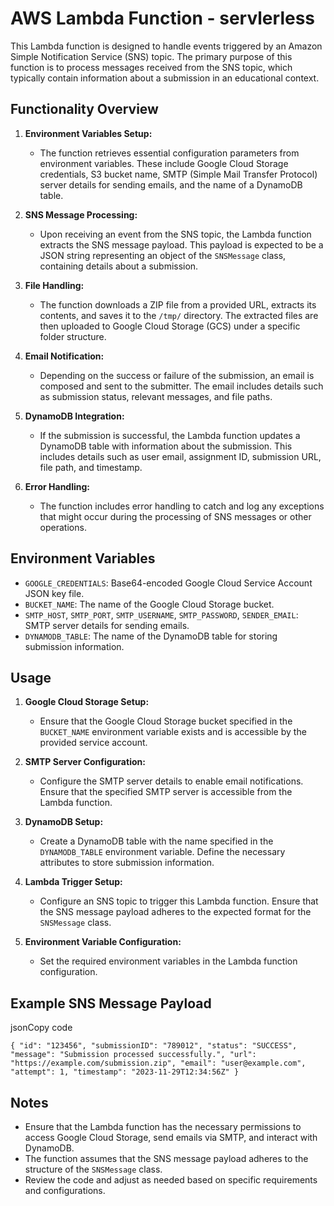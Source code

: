 # AWS Lambda Function - servlerless

This Lambda function is designed to handle events triggered by an Amazon Simple Notification Service (SNS) topic. The primary purpose of this function is to process messages received from the SNS topic, which typically contain information about a submission in an educational context.

## Functionality Overview

1.  **Environment Variables Setup:**
    
    -   The function retrieves essential configuration parameters from environment variables. These include Google Cloud Storage credentials, S3 bucket name, SMTP (Simple Mail Transfer Protocol) server details for sending emails, and the name of a DynamoDB table.
2.  **SNS Message Processing:**
    
    -   Upon receiving an event from the SNS topic, the Lambda function extracts the SNS message payload. This payload is expected to be a JSON string representing an object of the `SNSMessage` class, containing details about a submission.
3.  **File Handling:**
    
    -   The function downloads a ZIP file from a provided URL, extracts its contents, and saves it to the `/tmp/` directory. The extracted files are then uploaded to Google Cloud Storage (GCS) under a specific folder structure.
4.  **Email Notification:**
    
    -   Depending on the success or failure of the submission, an email is composed and sent to the submitter. The email includes details such as submission status, relevant messages, and file paths.
5.  **DynamoDB Integration:**
    
    -   If the submission is successful, the Lambda function updates a DynamoDB table with information about the submission. This includes details such as user email, assignment ID, submission URL, file path, and timestamp.
6.  **Error Handling:**
    
    -   The function includes error handling to catch and log any exceptions that might occur during the processing of SNS messages or other operations.

## Environment Variables

-   `GOOGLE_CREDENTIALS`: Base64-encoded Google Cloud Service Account JSON key file.
-   `BUCKET_NAME`: The name of the Google Cloud Storage bucket.
-   `SMTP_HOST`, `SMTP_PORT`, `SMTP_USERNAME`, `SMTP_PASSWORD`, `SENDER_EMAIL`: SMTP server details for sending emails.
-   `DYNAMODB_TABLE`: The name of the DynamoDB table for storing submission information.

## Usage

1.  **Google Cloud Storage Setup:**
    
    -   Ensure that the Google Cloud Storage bucket specified in the `BUCKET_NAME` environment variable exists and is accessible by the provided service account.
2.  **SMTP Server Configuration:**
    
    -   Configure the SMTP server details to enable email notifications. Ensure that the specified SMTP server is accessible from the Lambda function.
3.  **DynamoDB Setup:**
    
    -   Create a DynamoDB table with the name specified in the `DYNAMODB_TABLE` environment variable. Define the necessary attributes to store submission information.
4.  **Lambda Trigger Setup:**
    
    -   Configure an SNS topic to trigger this Lambda function. Ensure that the SNS message payload adheres to the expected format for the `SNSMessage` class.
5.  **Environment Variable Configuration:**
    
    -   Set the required environment variables in the Lambda function configuration.

## Example SNS Message Payload

jsonCopy code

`{
  "id": "123456",
  "submissionID": "789012",
  "status": "SUCCESS",
  "message": "Submission processed successfully.",
  "url": "https://example.com/submission.zip",
  "email": "user@example.com",
  "attempt": 1,
  "timestamp": "2023-11-29T12:34:56Z"
}` 

## Notes

-   Ensure that the Lambda function has the necessary permissions to access Google Cloud Storage, send emails via SMTP, and interact with DynamoDB.
-   The function assumes that the SNS message payload adheres to the structure of the `SNSMessage` class.
-   Review the code and adjust as needed based on specific requirements and configurations.